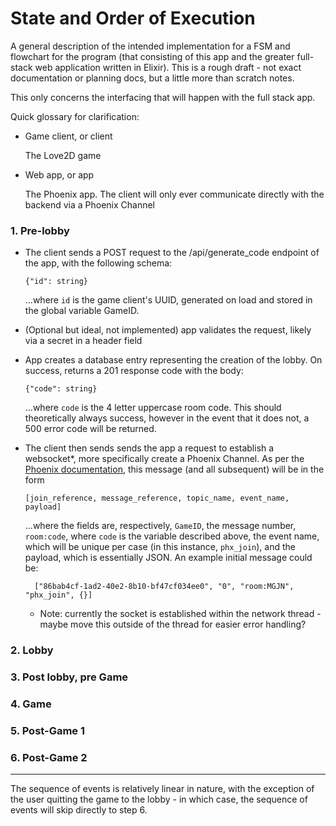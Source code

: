 # State and Order of Execution

A general description of the intended implementation for a FSM and flowchart for the program (that consisting of this app and the greater full-stack web application written in Elixir). This is a rough draft - not exact documentation or planning docs, but a little more than scratch notes.

This only concerns the interfacing that will happen with the full stack app.

Quick glossary for clarification:

 - Game client, or client
    
    The Love2D game

 - Web app, or app
    
    The Phoenix app. The client will only ever communicate directly with the backend via a Phoenix Channel

### 1. Pre-lobby

* The client sends a POST request to the /api/generate_code endpoint of the app, with the following schema:

    `{"id": string}`

    ...where `id` is the game client's UUID, generated on load and stored in the global variable GameID.

* (Optional but ideal, not implemented) app validates the request, likely via a secret in a header field

* App creates a database entry representing the creation of the lobby. On success, returns a 201 response code with the body:

    `{"code": string}`

    ...where `code` is the 4 letter uppercase room code. This should theoretically always success, however in the event that it does not, a 500 error code will be returned.

* The client then sends sends the app a request to establish a websocket*, more specifically create a Phoenix Channel. As per the [Phoenix documentation](https://hexdocs.pm/phoenix/writing_a_channels_client.html), this message (and all subsequent) will be in the form

    `[join_reference, message_reference, topic_name, event_name, payload]`

    ...where the fields are, respectively, `GameID`, the message number, `room:code`, where `code` is the variable described above, the event name, which will be unique per case (in this instance, `phx_join`), and the payload, which is essentially JSON. An example initial message could be:

        ["86bab4cf-1ad2-40e2-8b10-bf47cf034ee0", "0", "room:MGJN", "phx_join", {}]

    * Note: currently the socket is established within the network thread - maybe move this outside of the thread for easier error handling?

### 2. Lobby



### 3. Post lobby, pre Game

### 4. Game

### 5. Post-Game 1

### 6. Post-Game 2

---

The sequence of events is relatively linear in nature, with the exception of the user quitting the game to the lobby - in which case, the sequence of events will skip directly to step 6.